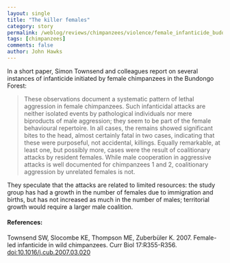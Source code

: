 ```yaml
---
layout: single 
title: "The killer females" 
category: story
permalink: /weblog/reviews/chimpanzees/violence/female_infanticide_budongo_2007.html
tags: [chimpanzees] 
comments: false 
author: John Hawks 
---
```



<p>
In a short paper, Simon Townsend and colleagues report on several instances of infanticide initiated by female chimpanzees in the Bundongo Forest: 
</p>

<blockquote>These observations document a systematic pattern of lethal aggression in female chimpanzees. Such infanticidal attacks are neither isolated events by pathological individuals nor mere biproducts of male aggression; they seem to be part of the female behavioural repertoire. In all cases, the remains showed significant bites to the head, almost certainly fatal in two cases, indicating that these were purposeful, not accidental, killings. Equally remarkable, at least one, but possibly more, cases were the result of coalitionary attacks by resident females. While male cooperation in aggressive attacks is well documented for chimpanzees 1 and 2, coalitionary aggression by unrelated females is not.</blockquote>

<p>
They speculate that the attacks are related to limited resources: the study group has had a growth in the number of females due to immigration and births, but has not increased as much in the number of males; territorial growth would require a larger male coalition. 
</p>

<h4>References:</h4>

<p class="cite">Townsend SW, Slocombe KE, Thompson ME, Zuberb&uuml;ler K. 2007. Female-led infanticide in wild chimpanzees. Curr Biol 17:R355-R356. <a href="http://dx.doi.org/10.1016/j.cub.2007.03.020">doi:10.1016/j.cub.2007.03.020</a></p>

